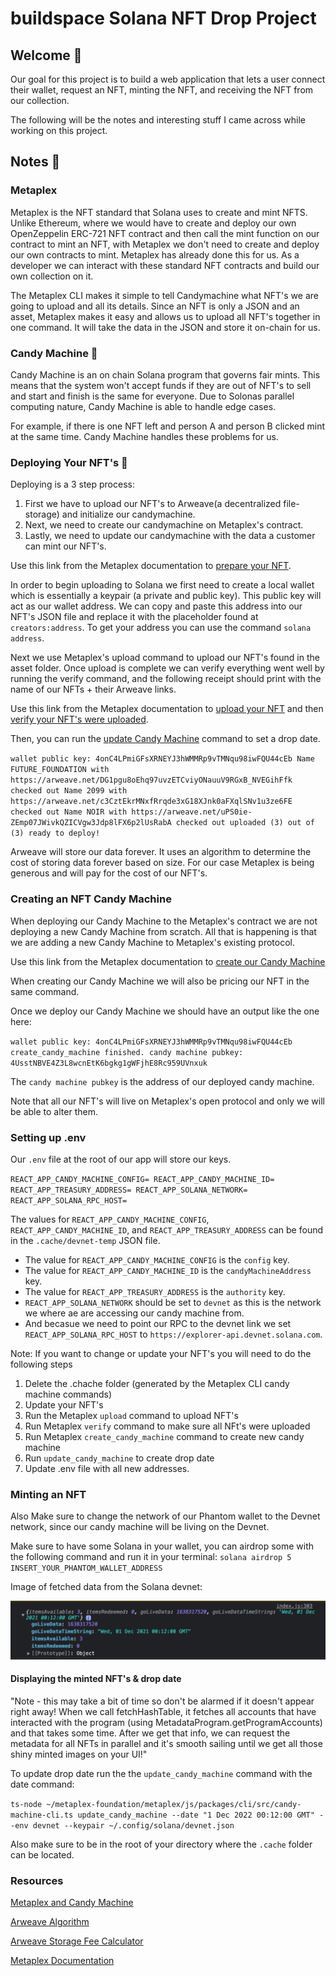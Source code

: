  
 

# buildspace Solana NFT Drop Project
## Welcome 👋
 
Our goal for this project is to build a web application that lets a user connect their wallet, request an NFT, minting the NFT, and receiving the NFT from our collection.
 
The following will be the notes and interesting stuff I came across while working on this project.
 
## Notes 📝
 
### Metaplex
 
Metaplex is the NFT standard that Solana uses to create and mint NFTS. Unlike Ethereum, where we would have to create and deploy our own OpenZeppelin ERC-721 NFT contract and then call the mint function on our contract to mint an NFT, with Metaplex we don't need to create and deploy our own contracts to mint. Metaplex has already done this for us. As a developer we can interact with these standard NFT contracts and build our own collection on it.
 
The Metaplex CLI makes it simple to tell Candymachine what NFT's we are going to upload and all its details. Since an NFT is only a JSON and an asset, Metaplex makes it easy and allows us to upload all NFT's together in one command. It will take the data in the JSON and store it on-chain for us. 
### Candy Machine 🍭
 
Candy Machine is an on chain Solana program that governs fair mints. This means that the system won't accept funds if they are out of NFT's to sell and start and finish is the same for everyone. Due to Solonas parallel computing nature, Candy Machine is able to handle edge cases.
 
For example, if there is one NFT left and person A and person B clicked mint at the same time. Candy Machine handles these problems for us.
 
### Deploying Your NFT's 🚀
 
Deploying is a 3 step process:
1. First we have to upload our NFT's to Arweave(a decentralized file-storage) and initialize our candymachine.
2. Next, we need to create our candymachine on Metaplex's contract.
3. Lastly, we need to update our candymachine with the data a customer can mint our NFT's.
 
Use this link from the Metaplex documentation to [prepare your NFT](https://docs.metaplex.com/candy-machine-v1/prepare-assets).
 
In order to begin uploading to Solana we first need to create a local wallet which is essentially a keypair (a private and public key). This public key will act as our wallet address. We can copy and paste this address into our NFT's JSON file and replace it with the placeholder found at `creators:address`. To get your address you can use the command `solana address`.
 
Next we use Metaplex's upload command to upload our NFT's found in the asset folder. Once upload is complete we can verify everything went well by running the verify command, and the following receipt should print with the name of our NFTs + their Arweave links.
 
Use this link from the Metaplex documentation to [upload your NFT](https://docs.metaplex.com/candy-machine-v2/creating-candy-machine) and then [verify your NFT's were uploaded](https://docs.metaplex.com/candy-machine-v2/verify-upload).
 
Then, you can run the [update Candy Machine](https://docs.metaplex.com/candy-machine-v2/update) command to set a drop date.
 
`wallet public key: 4onC4LPmiGFsXRNEYJ3hWMMRp9vTMNqu98iwFQU44cEb
Name FUTURE_FOUNDATION with https://arweave.net/DG1pgu8oEhq97uvzETCviyONauuV9RGxB_NVEGihFfk checked out
Name 2099 with https://arweave.net/c3CztEkrMNxfRrqde3xG18XJnk0aFXqlSNv1u3ze6FE checked out
Name NOIR with https://arweave.net/uPS0ie-ZEmp07JWivkQZICVgw3Jdp8lFX6p2lUsRabA checked out
uploaded (3) out of (3)
ready to deploy!`
 
Arweave will store our data forever. It uses an algorithm to determine the cost of storing data forever based on size. For our case Metaplex is being generous and will pay for the cost of our NFT's.
 
### Creating an NFT Candy Machine
 
When deploying our Candy Machine to the Metaplex's contract we are not deploying a new Candy Machine from scratch. All that is happening is that we are adding a new Candy Machine to Metaplex's existing protocol.
 
Use this link from the Metaplex documentation to [create our Candy Machine](https://docs.metaplex.com/candy-machine-v2/creating-candy-machine)
 
When creating our Candy Machine we will also be pricing our NFT in the same command.
 
Once we deploy our Candy Machine we should have an output like the one here:
 
`wallet public key: 4onC4LPmiGFsXRNEYJ3hWMMRp9vTMNqu98iwFQU44cEb
create_candy_machine finished. candy machine pubkey: 4UsstNBVE4Z3L8wcnEtK6bgkg1gWFjhE8Rc959UVnxuk`
 
The `candy machine pubkey` is the address of our deployed candy machine.
 
Note that all our NFT's will live on Metaplex's open protocol and only we will be able to alter them.
 
### Setting up .env
 
Our `.env` file at the root of our app will store our keys.
 
`REACT_APP_CANDY_MACHINE_CONFIG=
REACT_APP_CANDY_MACHINE_ID=
REACT_APP_TREASURY_ADDRESS=
REACT_APP_SOLANA_NETWORK=
REACT_APP_SOLANA_RPC_HOST=`
 
The values for `REACT_APP_CANDY_MACHINE_CONFIG`, `REACT_APP_CANDY_MACHINE_ID`, and `REACT_APP_TREASURY_ADDRESS` can be found in the `.cache/devnet-temp` JSON file.
 
- The value for `REACT_APP_CANDY_MACHINE_CONFIG` is the `config` key.
- The value for `REACT_APP_CANDY_MACHINE_ID` is the `candyMachineAddress` key.
- The value for `REACT_APP_TREASURY_ADDRESS` is the `authority` key.
- `REACT_APP_SOLANA_NETWORK` should be set to `devnet` as this is the network we where ae are accessing our candy machine from.
- And becasue we need to point our RPC to the devnet link we set `REACT_APP_SOLANA_RPC_HOST` to `https://explorer-api.devnet.solana.com`.
 
Note: If you want to change or update your NFT's you will need to do the following steps
1. Delete the .chache folder (generated by the Metaplex CLI candy machine commands)
2. Update your NFT's
3. Run the Metaplex `upload` command to upload NFT's
4. Run Metaplex `verify` command to make sure all NFt's were uploaded
5. Run Metaplex `create_candy_machine` command to create new  candy machine
6. Run `update_candy_machine` to create drop date
7. Update .env file with all new addresses.
 
 
### Minting an NFT
 
Also Make sure to change the network of our Phantom wallet to the Devnet network, since our candy machine will be living on the Devnet.
 
Make sure to have some Solana in your wallet, you can airdrop some with the following command and run it in your terminal:
`solana airdrop 5 INSERT_YOUR_PHANTOM_WALLET_ADDRESS`
 
Image of fetched data from the Solana devnet:
 
![Image Walkthrough](./images/fetched-data.png)
 
#### Displaying the minted NFT's & drop date
 
"Note - this may take a bit of time so don't be alarmed if it doesn't appear right away! When we call fetchHashTable, it fetches all accounts that have interacted with the program (using MetadataProgram.getProgramAccounts) and that takes some time. After we get that info, we can request the metadata for all NFTs in parallel and it's smooth sailing until we get all those shiny minted images on your UI!"
 
To update drop date run the the `update_candy_machine` command with the date command:
 
`ts-node ~/metaplex-foundation/metaplex/js/packages/cli/src/candy-machine-cli.ts update_candy_machine --date "1 Dec 2022 00:12:00 GMT" --env devnet --keypair ~/.config/solana/devnet.json`
 
Also make sure to be in the root of your directory where the `.cache` folder can be located.
 
 
### Resources
 
[Metaplex and Candy Machine](https://hackmd.io/@levicook/HJcDneEWF#:~:text=metaplex%20is%20a%20command%20line,machine%20is%20valid%20and%20complete)
 
[Arweave Algorithm](https://arwiki.wiki/#/en/storage-endowment#toc_Transaction_Pricing)
 
[Arweave Storage Fee Calculator](https://arweavefees.com/)
 
[Metaplex Documentation](https://docs.metaplex.com/)